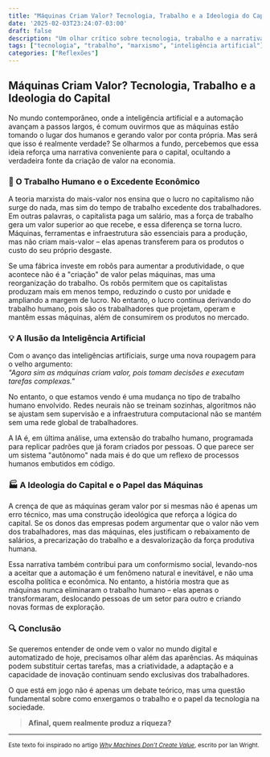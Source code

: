 ```yaml
---
title: "Máquinas Criam Valor? Tecnologia, Trabalho e a Ideologia do Capital"
date: '2025-02-03T23:24:07-03:00'
draft: false
description: "Um olhar crítico sobre tecnologia, trabalho e a narrativa da automação como criadora de valor."
tags: ["tecnologia", "trabalho", "marxismo", "inteligência artificial"]
categories: ["Reflexões"]
---
```


## Máquinas Criam Valor? Tecnologia, Trabalho e a Ideologia do Capital  

No mundo contemporâneo, onde a inteligência artificial e a automação avançam a passos largos, é comum ouvirmos que as máquinas estão tomando o lugar dos humanos e gerando valor por conta própria. Mas será que isso é realmente verdade? Se olharmos a fundo, percebemos que essa ideia reforça uma narrativa conveniente para o capital, ocultando a verdadeira fonte da criação de valor na economia.  

### 📌 O Trabalho Humano e o Excedente Econômico  

A teoria marxista do mais-valor nos ensina que o lucro no capitalismo não surge do nada, mas sim do tempo de trabalho excedente dos trabalhadores. Em outras palavras, o capitalista paga um salário, mas a força de trabalho gera um valor superior ao que recebe, e essa diferença se torna lucro. Máquinas, ferramentas e infraestrutura são essenciais para a produção, mas não criam mais-valor – elas apenas transferem para os produtos o custo do seu próprio desgaste.  

Se uma fábrica investe em robôs para aumentar a produtividade, o que acontece não é a "criação" de valor pelas máquinas, mas uma reorganização do trabalho. Os robôs permitem que os capitalistas produzam mais em menos tempo, reduzindo o custo por unidade e ampliando a margem de lucro. No entanto, o lucro continua derivando do trabalho humano, pois são os trabalhadores que projetam, operam e mantêm essas máquinas, além de consumirem os produtos no mercado.  

### 💡 A Ilusão da Inteligência Artificial  

Com o avanço das inteligências artificiais, surge uma nova roupagem para o velho argumento:  
*"Agora sim as máquinas criam valor, pois tomam decisões e executam tarefas complexas."*  

No entanto, o que estamos vendo é uma mudança no tipo de trabalho humano envolvido. Redes neurais não se treinam sozinhas, algoritmos não se ajustam sem supervisão e a infraestrutura computacional não se mantém sem uma rede global de trabalhadores.  

A IA é, em última análise, uma extensão do trabalho humano, programada para replicar padrões que já foram criados por pessoas. O que parece ser um sistema "autônomo" nada mais é do que um reflexo de processos humanos embutidos em código.  

### 🏭 A Ideologia do Capital e o Papel das Máquinas  

A crença de que as máquinas geram valor por si mesmas não é apenas um erro técnico, mas uma construção ideológica que reforça a lógica do capital. Se os donos das empresas podem argumentar que o valor não vem dos trabalhadores, mas das máquinas, eles justificam o rebaixamento de salários, a precarização do trabalho e a desvalorização da força produtiva humana.  

Essa narrativa também contribui para um conformismo social, levando-nos a aceitar que a automação é um fenômeno natural e inevitável, e não uma escolha política e econômica. No entanto, a história mostra que as máquinas nunca eliminaram o trabalho humano – elas apenas o transformaram, deslocando pessoas de um setor para outro e criando novas formas de exploração.  

### 🔍 Conclusão  

Se queremos entender de onde vem o valor no mundo digital e automatizado de hoje, precisamos olhar além das aparências. As máquinas podem substituir certas tarefas, mas a criatividade, a adaptação e a capacidade de inovação continuam sendo exclusivas dos trabalhadores.  

O que está em jogo não é apenas um debate teórico, mas uma questão fundamental sobre como enxergamos o trabalho e o papel da tecnologia na sociedade.  

> **Afinal, quem realmente produz a riqueza?**  

---

<small>Este texto foi inspirado no artigo [*Why Machines Don’t Create Value*](https://cosmonautmag.com/2021/10/why-machines-dont-create-value/), escrito por Ian Wright.</small>